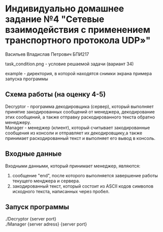 # Индивидуально домашнее задание №4 "Сетевые взаимодействия с применением транспортного протокола UDP»"

Васильев Владислав Петрович БПИ217

task_condition.png - условие решаемой задачи (вариант 34)

example - директория, в которой находятся снимки экрана примера запуска программы

## Cхема работы (на оценку 4-5)
Decryptor - программа декодировщика (сервер), который выполняет принятие закодированных сообщений от менеджера, декодирование этих сообщений, 
а также отправку раскодированного текста обратно менеджеру.  
Manager - менеджер (клиент), который считывает закодированные сообщения из консоли и отправляет их декодировщику,а также принимает раскодированный текст и выполняет его вывод в консоль.

## Входные данные
Входными данными, который принимает менеджер, являются:
1. сообщение "end", после которого выполняется завершение работы текущего менджера и сервера.
2. закодированный текст, который состоит из ASCII кодов символов исходного текста, написанных через пробел. 

## Запуск программы
./Decryptor {server port}  
./Manager {server adress} {server port}
